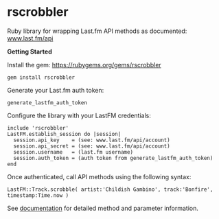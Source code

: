 # rscrobbler
Ruby library for wrapping Last.fm API methods as documented: www.last.fm/api

**Getting Started**

Install the gem: https://rubygems.org/gems/rscrobbler

``` gem install rscrobbler ```

Generate your Last.fm auth token:

``` generate_lastfm_auth_token ```


Configure the library with your LastFM credentials:

    include 'rscrobbler'
    LastFM.establish_session do |session|
      session.api_key    = (see: www.last.fm/api/account)
      session.api_secret = (see: www.last.fm/api/account)
      session.username   = (last.fm username)
      session.auth_token = (auth token from generate_lastfm_auth_token)
    end

Once authenticated, call API methods using the following syntax:

```LastFM::Track.scrobble( artist:'Childish Gambino', track:'Bonfire', timestamp:Time.now )```

See [documentation](http://rubydoc.info/gems/rscrobbler/frames) for detailed method and parameter information.